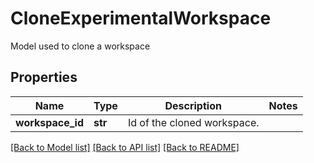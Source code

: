# CloneExperimentalWorkspace

Model used to clone a workspace
## Properties
Name | Type | Description | Notes
------------ | ------------- | ------------- | -------------
**workspace_id** | **str** | Id of the cloned workspace. | 

[[Back to Model list]](../README.md#documentation-for-models) [[Back to API list]](../README.md#documentation-for-api-endpoints) [[Back to README]](../README.md)


